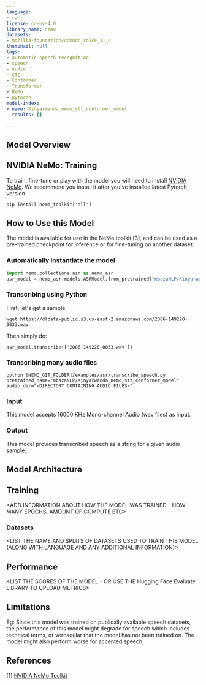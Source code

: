 ```yaml
---
language:
- rw
license: cc-by-4.0
library_name: nemo
datasets:
- mozilla-foundation/common_voice_11_0
thumbnail: null
tags:
- automatic-speech-recognition
- speech
- audio
- CTC
- Conformer
- Transformer
- NeMo
- pytorch
model-index:
- name: Kinyarwanda_nemo_stt_conformer_model
  results: []

---
```



## Model Overview

<DESCRIBE IN ONE LINE THE MODEL AND ITS USE>

## NVIDIA NeMo: Training

To train, fine-tune or play with the model you will need to install [NVIDIA NeMo](https://github.com/NVIDIA/NeMo). We recommend you install it after you've installed latest Pytorch version.
```
pip install nemo_toolkit['all']
``` 

## How to Use this Model

The model is available for use in the NeMo toolkit [3], and can be used as a pre-trained checkpoint for inference or for fine-tuning on another dataset.

### Automatically instantiate the model

```python
import nemo.collections.asr as nemo_asr
asr_model = nemo_asr.models.ASRModel.from_pretrained("mbazaNLP/Kinyarwanda_nemo_stt_conformer_model")
```

### Transcribing using Python
First, let's get a sample
```
wget https://dldata-public.s3.us-east-2.amazonaws.com/2086-149220-0033.wav
```
Then simply do:
```
asr_model.transcribe(['2086-149220-0033.wav'])
```

### Transcribing many audio files

```shell
python [NEMO_GIT_FOLDER]/examples/asr/transcribe_speech.py  pretrained_name="mbazaNLP/Kinyarwanda_nemo_stt_conformer_model"  audio_dir="<DIRECTORY CONTAINING AUDIO FILES>"
```

### Input

This model accepts 16000 KHz Mono-channel Audio (wav files) as input.

### Output

This model provides transcribed speech as a string for a given audio sample.

## Model Architecture

<ADD SOME INFORMATION ABOUT THE ARCHITECTURE>

## Training

<ADD INFORMATION ABOUT HOW THE MODEL WAS TRAINED - HOW MANY EPOCHS, AMOUNT OF COMPUTE ETC>

### Datasets

<LIST THE NAME AND SPLITS OF DATASETS USED TO TRAIN THIS MODEL (ALONG WITH LANGUAGE AND ANY ADDITIONAL INFORMATION)>

## Performance

<LIST THE SCORES OF THE MODEL - 
      OR
USE THE Hugging Face Evaluate LiBRARY TO UPLOAD METRICS>

## Limitations

<DECLARE ANY POTENTIAL LIMITATIONS OF THE MODEL>

Eg: 
Since this model was trained on publically available speech datasets, the performance of this model might degrade for speech which includes technical terms, or vernacular that the model has not been trained on. The model might also perform worse for accented speech.


## References

<ADD ANY REFERENCES HERE AS NEEDED>

[1] [NVIDIA NeMo Toolkit](https://github.com/NVIDIA/NeMo)


